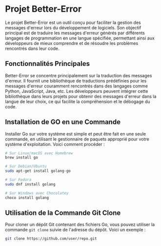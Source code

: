 # Projet Better-Error

Le projet Better-Error est un outil conçu pour faciliter la gestion des messages d'erreur lors du développement de logiciels. Son objectif principal est de traduire les messages d'erreur générés par différents langages de programmation en une langue spécifiée, permettant ainsi aux développeurs de mieux comprendre et de résoudre les problèmes rencontrés dans leur code.

## Fonctionnalités Principales

Better-Error se concentre principalement sur la traduction des messages d'erreur. Il fournit une bibliothèque de traductions prédéfinies pour les messages d'erreur couramment rencontrés dans des langages comme Python, JavaScript, Java, etc. Les développeurs peuvent intégrer cette bibliothèque dans leurs projets pour obtenir des messages d'erreur dans la langue de leur choix, ce qui facilite la compréhension et le débogage du code.

## Installation de GO en une Commande

Installer Go sur votre système est simple et peut être fait en une seule commande, en utilisant le gestionnaire de paquets approprié pour votre système d'exploitation. Voici comment procéder :

```sh
# Sur Linux/macOS avec Homebrew
brew install go

# Sur Debian/Ubuntu
sudo apt-get install golang-go

# Sur Fedora
sudo dnf install golang

# Sur Windows avec Chocolatey
choco install golang
```

## Utilisation de la Commande Git Clone

Pour cloner un dépôt Git contenant des fichiers Go, vous pouvez utiliser la commande `git clone` suivie de l'adresse du dépôt. Voici un exemple :

```sh
git clone https://github.com/user/repo.git
